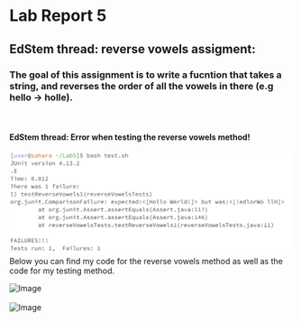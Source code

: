 # Lab Report 5
## EdStem thread: reverse vowels assigment:
### The goal of this assignment is to write a fucntion that takes a string, and reverses the order of all the vowels in there (e.g hello -> holle).

<br>

#### EdStem thread: Error when testing the reverse vowels method!
![Image](bash.png)
<br> 
Below you can find my code for the reverse vowels method as well as the code for my testing method.

![Image](RW.png)
<br>
<br>
![Image](RWT.png)
<br>
<br>
